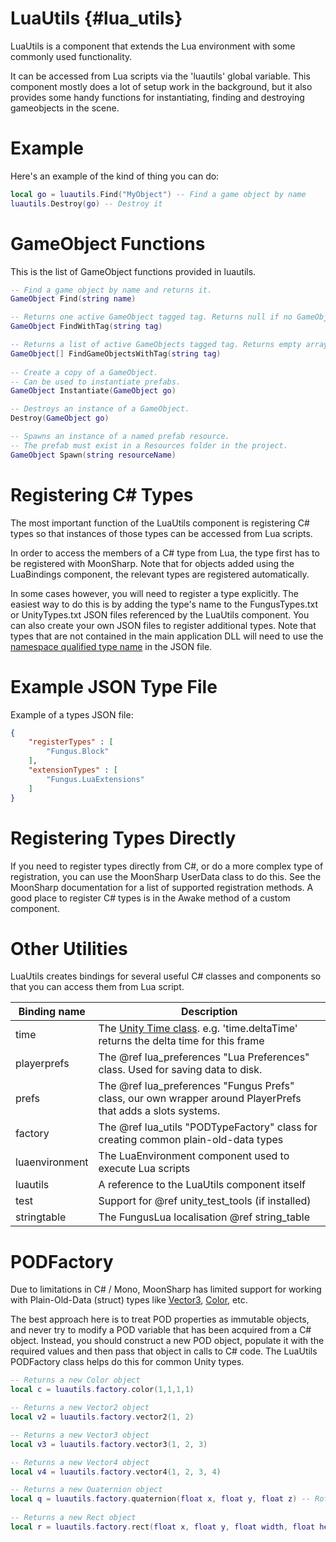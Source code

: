 # LuaUtils {#lua_utils}

LuaUtils is a component that extends the Lua environment with some commonly used functionality. 

It can be accessed from Lua scripts via the 'luautils' global variable. This component mostly does a lot of setup work in the background, but it also provides some handy functions for instantiating, finding and destroying gameobjects in the scene.

# Example

Here's an example of the kind of thing you can do:

```lua
local go = luautils.Find("MyObject") -- Find a game object by name
luautils.Destroy(go) -- Destroy it
```

# GameObject Functions

This is the list of GameObject functions provided in luautils.

```lua
-- Find a game object by name and returns it.
GameObject Find(string name)

-- Returns one active GameObject tagged tag. Returns null if no GameObject was found.
GameObject FindWithTag(string tag)

-- Returns a list of active GameObjects tagged tag. Returns empty array if no GameObject was found.
GameObject[] FindGameObjectsWithTag(string tag)
			
-- Create a copy of a GameObject.
-- Can be used to instantiate prefabs.
GameObject Instantiate(GameObject go)

-- Destroys an instance of a GameObject.
Destroy(GameObject go)

-- Spawns an instance of a named prefab resource.
-- The prefab must exist in a Resources folder in the project.
GameObject Spawn(string resourceName)
```

# Registering C# Types

The most important function of the LuaUtils component is registering C# types so that instances of those types can be accessed from Lua scripts. 

In order to access the members of a C# type from Lua, the type first has to be registered with MoonSharp. Note that for objects added using the LuaBindings component, the relevant types are registered automatically.

In some cases however, you will need to register a type explicitly. The easiest way to do this is by adding the type's name to the FungusTypes.txt or UnityTypes.txt JSON files referenced by the LuaUtils component. You can also create your own JSON files to register additional types. Note that types that are not contained in the main application DLL will need to use the [namespace qualified type name] in the JSON file.

# Example JSON Type File

Example of a types JSON file:
```json
{
    "registerTypes" : [
        "Fungus.Block"
    ],
    "extensionTypes" : [
        "Fungus.LuaExtensions"
    ]
}
```

# Registering Types Directly

If you need to register types directly from C#, or do a more complex type of registration, you can use the MoonSharp UserData class to do this. See the MoonSharp documentation for a list of supported registration methods. A good place to register C# types is in the Awake method of a custom component.

# Other Utilities

LuaUtils creates bindings for several useful C# classes and components so that you can access them from Lua script.

| Binding name 		| Description |
| ----------------- | ----------- |
| time 				| The [Unity Time class]. e.g. 'time.deltaTime' returns the delta time for this frame |
| playerprefs		| The @ref lua_preferences "Lua Preferences" class. Used for saving data to disk. |
| prefs 			| The @ref lua_preferences "Fungus Prefs" class, our own wrapper around PlayerPrefs that adds a slots systems. |
| factory 			| The @ref lua_utils "PODTypeFactory" class for creating common plain-old-data types |
| luaenvironment 	| The LuaEnvironment component used to execute Lua scripts |
| luautils 			| A reference to the LuaUtils component itself |
| test 				| Support for @ref unity_test_tools (if installed) |
| stringtable 		| The FungusLua localisation @ref string_table |

# PODFactory

Due to limitations in C# / Mono, MoonSharp has limited support for working with Plain-Old-Data (struct) types like [Vector3](http://docs.unity3d.com/ScriptReference/Vector3.html), [Color](http://docs.unity3d.com/ScriptReference/Color.html), etc. 

The best approach here is to treat POD properties as immutable objects, and never try to modify a POD variable that has been acquired from a C# object. Instead, you should construct a new POD object, populate it with the required values and then pass that object in calls to C# code. The LuaUtils PODFactory class helps do this for common Unity types.

```lua
-- Returns a new Color object
local c = luautils.factory.color(1,1,1,1)

-- Returns a new Vector2 object
local v2 = luautils.factory.vector2(1, 2)

-- Returns a new Vector3 object
local v3 = luautils.factory.vector3(1, 2, 3)

-- Returns a new Vector4 object
local v4 = luautils.factory.vector4(1, 2, 3, 4)

-- Returns a new Quaternion object
local q = luautils.factory.quaternion(float x, float y, float z) -- Rotation in euler angles
			
-- Returns a new Rect object
local r = luautils.factory.rect(float x, float y, float width, float height)
```

[namespace qualified type name]: https://msdn.microsoft.com/en-us/library/system.type.assemblyqualifiedname(v=vs.110).aspx
[Unity Time class]: http://docs.unity3d.com/ScriptReference/Time.html